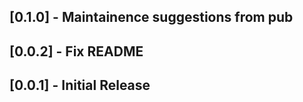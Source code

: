 ## [0.1.0] - Maintainence suggestions from pub

## [0.0.2] - Fix README

## [0.0.1] - Initial Release
